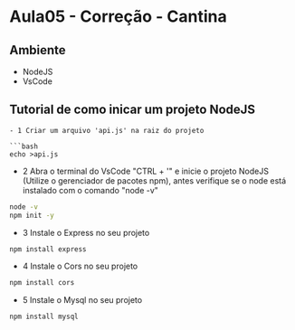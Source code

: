 # Aula05 - Correção - Cantina

## Ambiente
- NodeJS
- VsCode

## Tutorial de como inicar um projeto NodeJS
```
- 1 Criar um arquivo 'api.js' na raiz do projeto

```bash
echo >api.js
```
- 2 Abra o terminal do VsCode "CTRL + '" e inicie o projeto NodeJS (Utilize o gerenciador de pacotes npm), antes verifique se o node está instalado com o comando "node -v"

```bash
node -v
npm init -y
```

- 3 Instale o Express no seu projeto

```bash
npm install express
```

- 4 Instale o Cors no seu projeto

```bash
npm install cors
```

- 5 Instale o Mysql no seu projeto

```bash
npm install mysql
```